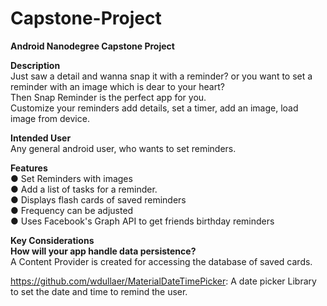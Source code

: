 # Capstone-Project
<b>Android Nanodegree Capstone Project</b>

<p><b>Description</b><br/>
Just saw a detail and wanna snap it with a reminder? or you want to set a reminder with an image which is dear to your heart?<br/>
Then Snap Reminder is the perfect app for you.<br/>
Customize your reminders add details, set a timer, add an image, load image from device.
</p>
<b>Intended User</b><br/>
Any general android user, who wants to set reminders.

<b>Features</b>
<br/>● Set Reminders with images
<br/>● Add a list of tasks for a reminder.
<br/>● Displays flash cards of saved reminders
<br/>● Frequency can be adjusted
<br/>● Uses Facebook's Graph API to get friends birthday reminders
<br/>

<b>Key Considerations</b>
<br>
<b>How will your app handle data persistence?</b><br/>
A Content Provider is created for accessing the database of saved cards.

https://github.com/wdullaer/MaterialDateTimePicker: A date picker Library to set the date and time to remind the user.
